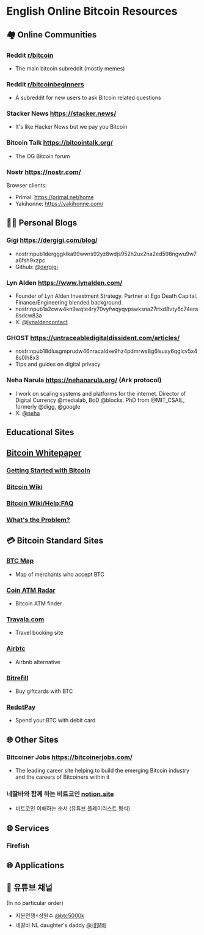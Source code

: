 # English Online Bitcoin Resources

## 🏘️ Online Communities
### Reddit [r/bitcoin](https://www.reddit.com/r/bitcoin)
- The main bitcoin subreddit (mostly memes)
### Reddit [r/bitcoinbeginners](https://www.reddit.com/r/BitcoinBeginners/)
- A subreddit for new users to ask Bitcoin related questions
### Stacker News https://stacker.news/
- It's like Hacker News but we pay you Bitcoin
### Bitcoin Talk https://bitcointalk.org/
- The OG Bitcoin forum
### Nostr https://nostr.com/
Browser clients:
- Primal: https://primal.net/home
- Yakihonne: https://yakihonne.com/

## 👨‍🔧 Personal Blogs
### Gigi https://dergigi.com/blog/
- nostr:npub1dergggklka99wwrs92yz8wdjs952h2ux2ha2ed598ngwu9w7a6fsh9xzpc
- Github: [@dergigi](https://github.com/dergigi)

### Lyn Alden https://www.lynalden.com/
- Founder of Lyn Alden Investment Strategy. Partner at Ego Death Capital. Finance/Engineering blended background.
- nostr:npub1a2cww4kn9wqte4ry70vyfwqyqvpswksna27rtxd8vty6c74era8sdcw83a
- X: [@lynaldencontact](https://x.com/lynaldencontact)

### GHOST https://untraceabledigitaldissident.com/articles/
- nostr:npub18dlusgmprudw46nracaldxe9hz4pdmrws8g6lsusy6qglcv5x48s0lh8x3
- Tips and guides on digital privacy

### Neha Narula https://nehanarula.org/ (Ark protocol)
- I work on scaling systems and platforms for the internet. Director of Digital Currency @medialab, BoD @blocks. PhD from @MIT_CSAIL, formerly @digg, @google
- X: [@neha](https://x.com/neha)

## Educational Sites
## [Bitcoin Whitepaper](https://bitcoin.org/bitcoin.pdf)
### [Getting Started with Bitcoin](https://bitcoin.org/en/getting-started)
### [Bitcoin Wiki](https://en.bitcoin.it/wiki/Main_Page)
### [Bitcoin Wiki/Help:FAQ](https://en.bitcoin.it/wiki/Help:FAQ)
### [What's the Problem?](https://www.satsvsfiat.com/)


## 💳 Bitcoin Standard Sites
### [BTC Map](https://btcmap.org/)
- Map of merchants who accept BTC

### [Coin ATM Radar](https://coinatmradar.com/)
- Bitcoin ATM finder

### [Travala.com](https://travala.com/payment/bitcoin-btc)
- Travel booking site

### [Airbtc](https://airbtc.online/)
- Airbnb alternative

### [Bitrefill](https://www.bitrefill.com/kr/en/)
- Buy giftcards with BTC

### [RedotPay](https://www.redotpay.com/)
- Spend your BTC with debit card

## 🌐 Other Sites
### Bitcoiner Jobs https://bitcoinerjobs.com/
- The leading career site helping to build the emerging Bitcoin industry and the careers of Bitcoiners within it

### 네딸바와 함께 하는 비트코인 [notion.site](https://righteous-route-5d3.notion.site/1cdc206ac58f8010b45ad550d5686a08)
- 비트코인 이해하는 순서 (유튜브 플레이리스트 형식)

## 🌐 Services
### Firefish
### 

## 🌐 Applications

## 🎦 유튜브 채널
(In no particular order)

- 지분전쟁⚡️상원수 [@btc5000k](https://www.youtube.com/@btc5000k)
- 네딸바 NL daughter's daddy [@네딸바](https://www.youtube.com/@네딸바)

